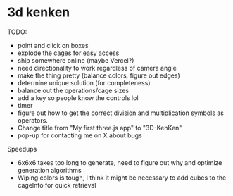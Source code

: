# 3d kenken

TODO:
- point and click on boxes
- explode the cages for easy access
- ship somewhere online (maybe Vercel?)
- need directionality to work regardless of camera angle
- make the thing pretty (balance colors, figure out edges)
- determine unique solution (for completeness)
- balance out the operations/cage sizes
- add a key so people know the controls lol
- timer
- figure out how to get the correct division and multiplication symbols as operators.
- Change title from "My first three.js app" to "3D-KenKen"
- pop-up for contacting me on X about bugs

Speedups
- 6x6x6 takes too long to generate, need to figure out why and optimize generation algorithms
- Wiping colors is tough, I think it might be necessary to add cubes to the cageInfo for quick retrieval